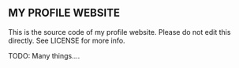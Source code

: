 ## MY PROFILE WEBSITE  

This is the source code of my profile website. Please do not edit this directly. See LICENSE for more info.

TODO: Many things....
